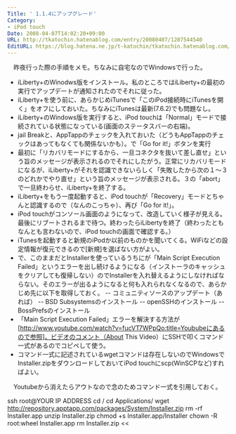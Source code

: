 ```yaml
---
Title: ' 1.1.4にアップグレード'
Category:
- iPod touch
Date: 2008-04-07T14:02:20+09:00
URL: http://tkatochin.hatenablog.com/entry/20080407/1207544540
EditURL: https://blog.hatena.ne.jp/t-katochin/tkatochin.hatenablog.com/atom/entry/6653586347154754874
---
```


　昨夜行った際の手順をメモ。ちなみに自宅なのでWindowsで行った。
+ iLiberty+のWinodws版をインストール。私のところではiLiberty+の最初の実行でアップデートが通知されたのでそれに従った。
+ iLiberty+を使う前に、あらかじめiTunesで「このiPod接続時にiTunesを開く」をオフにしておいた。ちなみにiTunesは最新(7.6.2)でも問題なし。
+ iLiberty+のWindows版を実行すると、iPod touchは「Normal」モードで接続されている状態になっている(画面のステータスバーの右端)。
+ jail Breakと、AppTappのチェックを入れておいた（どうもAppTappのチェックはあってもなくても関係ないかも）。で「Go for it!」ボタンを実行
+ 最初に「リカバリモードにするから、一旦コネクタを抜いて差し直せ」という旨のメッセージが表示されるのでそれにしたがう。正常にリカバリモードになるが、iLiberty+がそれを認識できないらしく「失敗したから次の１&#12316;３のどれかでやり直せ」という旨のメッセージが表示される。３の「abort」で一旦終わらせ、iLiberty+を終了する。
+ iLiberty+をもう一度起動すると、iPod touchが「Recovery」モードとちゃんと認識するので（なんのこっちゃ）、再び「Go for it!」。
+ iPod touchがコンソール画面のようになって、改造していく様子が見える。最後にリブートされるまで待つ。終わったらiLibertyを終了（終わったともなんとも言わないので、iPod touchの画面で確認する。）
+ iTunesを起動すると新規のiPodか以前のものかを聞いてくる。WiFiなどの設定情報が復元できるので[新規]を選ばない方がよい。
+ で、このままだとInstallerを使っているうちにが「Main Script Execution Failed」というエラーを出し続けるようになる（インストーラのキャッシュをクリアしても復帰しない）のでInstallerを入れ替えるようにしなければならない。そのエラーが出るようになると何も入れられなくなるので、あらかじめ先に以下を取得しておく。
-- コミュニティソースのアップデート（あれば）
-- BSD Subsystemsのインストール
-- openSSHのインストール
-- BossPrefsのインストール
+ 「Main Script Execution Failed」エラーを解決する方法が[http://www.youtube.com/watch?v=fucVT7WPpQo:title=Yoububeにあるので参照]。ビデオのコメント（About This Video）にSSHで叩くコマンド一式があるのでコピペして使う。
+ コマンド一式に記述されているwgetコマンドは存在しないのでWindowsでInstaller.zipをダウンロードしておいてiPod touchにscp(WinSCPなど)すればよい。

　Youtubeから消えたらアウトなので念のためコマンド一式を引用しておく。
>>
ssh root@YOUR IP ADDRESS
cd /
cd Applications/
wget http://repository.apptapp.com/packages/System/Installer.zip
rm -rf Installer.app
unzip Installer.zip
chmod +s Installer.app/Installer
chown -R root:wheel Installer.app
rm Installer.zip
<<
